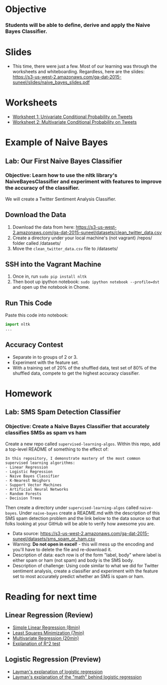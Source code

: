 # Objective
### Students will be able to define, derive and apply the Naive Bayes Classifier.

# Slides
- This time, there were just a few. Most of our learning was through the worksheets and whiteboarding. Regardless, here are the slides: https://s3-us-west-2.amazonaws.com/ga-dat-2015-suneel/slides/naive_bayes_slides.pdf

# Worksheets
- [Worksheet 1: Univariate Conditional Probability on Tweets](https://s3-us-west-2.amazonaws.com/ga-dat-2015-suneel/worksheets/Worksheet_1_conditional_probability_univariate.pdf)
- [Worksheet 2: Multivariate Conditional Probability on Tweets](https://s3-us-west-2.amazonaws.com/ga-dat-2015-suneel/worksheets/Worksheet_2_conditional_probability_multivariate.pdf)

# Example of Naive Bayes
## Lab: Our First Naive Bayes Classifier
### Objective: Learn how to use the nltk library's NaiveBayesClassifier and experiment with features to improve the accuracy of the classifier.
We will create a Twitter Sentiment Analysis Classifier.

## Download the Data
1. Download the data from here: https://s3-us-west-2.amazonaws.com/ga-dat-2015-suneel/datasets/clean_twitter_data.csv
2. Create a directory under your local machine's (not vagrant) /repos/ folder called /datasets/
3. Move the `clean_twitter_data.csv` file to /datasets/

## SSH into the Vagrant Machine
1. Once in, run `sudo pip install nltk`
2. Then boot up ipython notebook: `sudo ipython notebook --profile=dst` and open up the notebook in Chome.

## Run This Code
Paste this code into notebook:

```python
import nltk
...
```
## Accuracy Contest
- Separate in to groups of 2 or 3.
- Experiment with the feature set.
- With a training set of 20% of the shuffled data, test set of 80% of the shuffled data, compete to get the highest accuracy classifier.


# Homework
## Lab: SMS Spam Detection Classifier
### Objective: Create a Naive Bayes Classifier that accurately classifies SMSs as spam vs ham
Create a new repo called `supervised-learning-algos`. Within this repo, add a top-level README of something to the effect of:
```
In this repository, I demonstrate mastery of the most common supervised learning algorithms:
- Linear Regression
- Logistic Regression
- Naive Bayes Classifier
- K-Nearest Neighors
- Support Vector Machines
- Artificial Neural Networks
- Random Forests
- Decision Trees

```
Then create a directory under `supervised-learning-algos` called `naive-bayes`.
Under `naive-bayes` create a README.md with the description of this SMS spam detection problem and the link below to the data source so that folks looking at your GitHub will be able to verify how awesome you are.

- Data source: https://s3-us-west-2.amazonaws.com/ga-dat-2015-suneel/datasets/sms_spam_or_ham.csv
- Warning: **Do not open in excel!** - this will mess up the encoding and you'll have to delete the file and re-download it.
- Description of data: each row is of the form "label, body" where label is either spam or ham (not spam) and body is the SMS body.
- Description of challenge: Using code similar to what we did for Twitter sentiment analysis, create a classifier and experiment with the feature set to most accurately predict whether an SMS is spam or ham.

# Reading for next time
## Linear Regression (Review)
- [Simple Linear Regression (8min)](https://www.youtube.com/watch?v=KsVBBJRb9TE)
- [Least Squares Minimization (7min)](https://www.youtube.com/watch?v=coQAAN4eY5s)
- [Multivariate Regression (20min)](https://www.youtube.com/watch?v=dQNpSa-bq4M)
- [Explanation of R^2 test](http://blog.minitab.com/blog/adventures-in-statistics/regression-analysis-how-do-i-interpret-r-squared-and-assess-the-goodness-of-fit)

## Logistic Regression (Preview)
- [Layman's explanation of logistic regression](http://qr.ae/EbWax)
- [Layman's explanation of the "math" behind logistic regression](http://qr.ae/EbWJ3)
